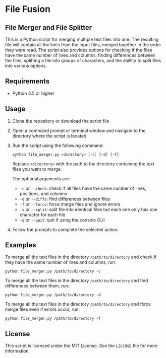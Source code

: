 # File Fusion
## File Merger and File Splitter

This is a Python script for merging multiple text files into one. The resulting file will contain all the lines from the input files, merged together in the order they were read. The script also provides options for checking if the files have the same number of lines and columns, finding differences between the files, splitting a file into groups of characters, and the abillity to split files into various options.

## Requirements

- Python 3.5 or higher

## Usage

1. Clone the repository or download the script file
2. Open a command prompt or terminal window and navigate to the directory where the script is located
3. Run the script using the following command:

   ```python file_merger.py <directory> [-c] [-d] [-f]```

   Replace `<directory>` with the path to the directory containing the text files you want to merge.

   The optional arguments are:

   - `-c` or `--check`: check if all files have the same number of lines, positions, and columns
   - `-d` or `--diffs`: find differences between files
   - `-f` or `--force`: force merge files and ignore errors
   - `-s` or `--split`: split file into identical files but each one only has one character for each file
   - `-q` or `--quit`: quit if using the console GUI

4. Follow the prompts to complete the selected action.

## Examples

To merge all the text files in the directory `/path/to/directory` and check if they have the same number of lines and columns, run:

```
python file_merger.py /path/to/directory -c
```

To merge all the text files in the directory `/path/to/directory` and find differences between them, run:

```
python file_merger.py /path/to/directory -d
```

To merge all the text files in the directory `/path/to/directory` and force merge files even if errors occur, run:

```
python file_merger.py /path/to/directory -f
```

## License

This script is licensed under the MIT License. See the `LICENSE` file for more information.
